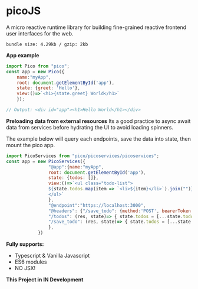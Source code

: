 # picoJS

A micro reactive runtime library for building fine-grained reactive frontend user interfaces for the web.

`bundle size: 4.29kb / gzip: 2kb`

**App example**
```js
import Pico from "pico";
const app = new Pico({
    name:"myApp", 
    root: document.getElementById('app'),
    state: {greet: 'Hello'},
    view:()=>`<h1>{state.greet} World</h1>`
    });

// Output: <div id="app"><h1>Hello World</h1></div>
```

**Preloading data from external resources**
Its a good practice to async await data from services before hydrating the UI to avoid loading spinners.

The example below will query each endpoints, save the data into state, then mount the pico app.
```js
import PicoServices from "pico/picoservices/picoservices";
const app = new PicoServices({
                "@app":{name:"myApp",
                root: document.getElementById('app'),
                state: {todos: []},
                view:()=>`<ul class="todo-list">
                ${state.todos.map(item => `<li>${item}</li>`).join("")}
                </ul>`
                },
                "@endpoint":"https://localhost:3000",
                "@headers": {"/save_todo": {method:'POST', bearerToken:"picoUserPublicAuthToken"}},
                "/todos": (res, state)=> { state.todos = [...state.todos, ...res.data];},
                "/save_todo": (res, state)=> { state.todos = [...state.todos, ...res.data];
                },
            })
```

**Fully supports:**

- Typescript & Vanilla Javascript
- ES6 modules
- NO JSX!

**This Project in IN Development**

